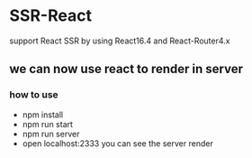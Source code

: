 # SSR-React
support React SSR by using React16.4 and React-Router4.x

## we can now use react to render in server

### how to use
  + npm install
  + npm run start
  + npm run server
  + open localhost:2333 you can see the server render
  
